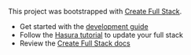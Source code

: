 This project was bootstrapped with [Create Full Stack](https://github.com/tiagob/create-full-stack).

- Get started with the [development guide](DEVELOPMENT.md)
- Follow the [Hasura tutorial](https://create-full-stack.com/docs/tutorial_hasura) to update your full stack
- Review the [Create Full Stack docs](https://create-full-stack.com/docs/)
